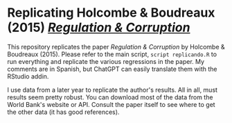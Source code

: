 # Replicating Holcombe & Boudreaux (2015) [*Regulation & Corruption*](https://link.springer.com/article/10.1007/s11127-015-0263-x)

This repository replicates the paper *Regulation & Corruption* by Holcombe & Boudreaux (2015). Please refer to the main script, `script replicando.R` to run everything and replicate the various regressions in the paper. My comments are in Spanish, but ChatGPT can easily translate them with the RStudio addin. 

I use data from a later year to replicate the author's results. All in all, must results seem pretty robust. You can download most of the data from the World Bank's website or API. Consult the paper itself to see where to get the other data (it has good references).

